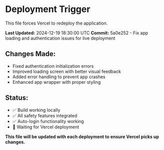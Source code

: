# Deployment Trigger

This file forces Vercel to redeploy the application.

**Last Updated:** 2024-12-19 18:30:00 UTC
**Commit:** 5a0e252 - Fix app loading and authentication issues for live deployment

## Changes Made:
- Fixed authentication initialization errors
- Improved loading screen with better visual feedback
- Added error handling to prevent app crashes
- Enhanced app wrapper with proper styling

## Status:
- ✅ Build working locally
- ✅ All safety features integrated
- ✅ Auto-login functionality working
- 🔄 Waiting for Vercel deployment

**This file will be updated with each deployment to ensure Vercel picks up changes.** 